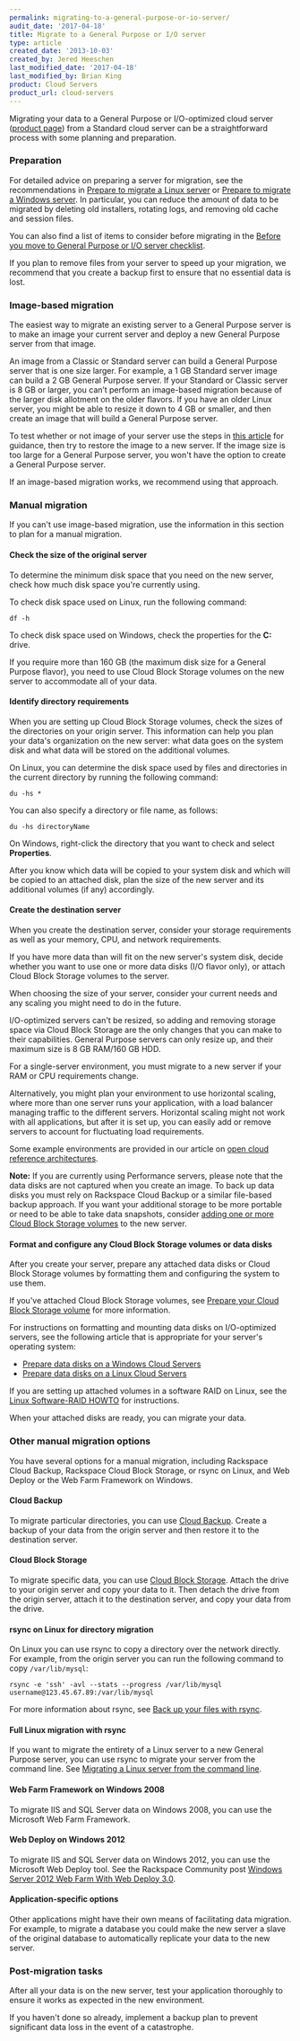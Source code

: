 ```yaml
---
permalink: migrating-to-a-general-purpose-or-io-server/
audit_date: '2017-04-18'
title: Migrate to a General Purpose or I/O server
type: article
created_date: '2013-10-03'
created_by: Jered Heeschen
last_modified_date: '2017-04-18'
last_modified_by: Brian King
product: Cloud Servers
product_url: cloud-servers
---
```


Migrating your data to a General Purpose or I/O-optimized cloud server
([product page](http://www.rackspace.com/cloud/servers)) from a Standard cloud server can
be a straightforward process with some planning and preparation.

### Preparation

For detailed advice on preparing a server for migration, see the recommendations
in [Prepare to migrate a Linux server](/how-to/prepare-to-migrate-a-linux-server) or [Prepare to migrate a Windows server](https://support.rackspace.com/how-to/prepare-to-migrate-a-windows-server/). In
particular, you can reduce the amount of data to be migrated by deleting old installers,
rotating logs, and removing old cache and session files.

You can also find a list of items to consider before migrating in the
[Before you move to General Purpose or I/O server checklist](/how-to/before-you-move-to-general-purpose-or-io-cloud-server-checklist).

If you plan to remove files from your server to speed up your migration, we recommend that
you create a backup first to ensure that no essential data is lost.

### Image-based migration

The easiest way to migrate an existing server to a General Purpose server is to make an image your current server and deploy a new General Purpose server from that image.

An image from a Classic or Standard server can build a General Purpose server that is one size larger. For example, a 1 GB Standard server image can build a 2 GB General Purpose server. If your Standard or Classic server is 8 GB or larger, you can’t perform an image-based migration because of the larger disk allotment on the older flavors. If you have an older Linux server, you might be able to resize it down to 4 GB or smaller, and then create an image that will build a General Purpose server.

To test whether or not image of your server use the steps in
[this article](/how-to/create-an-image-of-a-server-and-restore-a-server-from-a-saved-image)
for guidance, then try to restore the image to a new server. If the image size is too
large for a General Purpose server, you won't have the option to create a General
Purpose server.

If an image-based migration works, we recommend using that approach. 

### Manual migration

If you can't use image-based migration, use the information in this section to plan for a
manual migration.

#### Check the size of the original server

To determine the minimum disk space that you need on the new server, check how much disk space
you're currently using.

To check disk space used on Linux, run the following command:

    df -h

To check disk space used on Windows, check the properties for the **C:** drive.

If you require more than 160 GB (the maximum disk size for a General Purpose flavor), you need to use Cloud Block Storage volumes on the new server to accommodate all of your data.

#### Identify directory requirements

When you are setting up Cloud Block Storage volumes, check the sizes of
the directories on your origin server. This information can help you plan your data's
organization on the new server: what data goes on the system disk and what data
will be stored on the additional volumes.

On Linux, you can determine the disk space used by files and directories in the current
directory by running the following command:

    du -hs *

You can also specify a directory or file name, as follows:

    du -hs directoryName

On Windows, right-click the directory that you want to check and select **Properties**.

After you know which data will be copied to your system disk and which will be copied to an
attached disk, plan the size of the new server and its additional volumes (if any) accordingly.

#### Create the destination server

When you create the destination server, consider your storage requirements as well as your
memory, CPU, and network requirements.

If you have more data than will fit on the new server's system disk, decide whether you
want to use one or more data disks (I/O flavor only), or attach Cloud Block Storage volumes to the
server.

When choosing the size of your server, consider your current needs and any scaling you might
need to do in the future.

I/O-optimized servers can't be resized, so adding and removing storage
space via Cloud Block Storage are the only changes that you can make to their capabilities. 
General Purpose servers can only resize up, and their maximum size is 8 GB RAM/160 GB HDD.

For a single-server environment, you must migrate to a new server if your RAM or CPU
requirements change.

Alternatively, you might plan your environment to use horizontal scaling, where more than
one server runs your application, with a load balancer managing traffic to the different
servers. Horizontal scaling might not work with all applications, but after it is set up,
you can easily add or remove servers to account for fluctuating load requirements.

Some example environments are provided in our article on [open cloud reference architectures](/how-to/rackspace-open-cloud-reference-architecture).

**Note:** If you are currently using Performance servers, please note that the data disks are not captured
when you create an image. To back up data disks you must rely on Rackspace Cloud Backup or a similar file-based backup approach.
If you want your additional storage to be more portable or need to be able to take data
snapshots, consider [adding one or more Cloud Block Storage volumes](/how-to/create-and-attach-a-cloud-block-storage-volume)
to the new server.

#### Format and configure any Cloud Block Storage volumes or data disks

After you create your server, prepare any attached data disks or Cloud Block Storage volumes
by formatting them and configuring the system to use them.

If you've attached Cloud Block Storage volumes, see
[Prepare your Cloud Block Storage volume](/how-to/prepare-your-cloud-block-storage-volume)
for more information.

For instructions on formatting and mounting data disks on I/O-optimized
servers, see the following article that is appropriate for your server's operating system:

- [Prepare data disks on a Windows Cloud Servers](/how-to/preparing-data-disks-on-windows-cloud-servers)
- [Prepare data disks on a Linux Cloud Servers](/how-to/preparing-data-disks-on-linux-cloud-servers)

If you are setting up attached volumes in a software RAID on Linux, see the
[Linux Software-RAID HOWTO](http://www.tldp.org/HOWTO/Software-RAID-HOWTO.html) for instructions.

When your attached disks are ready, you can migrate your data.

### Other manual migration options

You have several options for a manual migration, including Rackspace Cloud Backup, Rackspace
Cloud Block Storage, or rsync on Linux, and Web Deploy or the Web Farm Framework on Windows.

#### Cloud Backup

To migrate particular directories, you can use [Cloud Backup](/how-to/cloud-backup). Create a
backup of your data from the origin server and then restore it to the destination server.

#### Cloud Block Storage

To migrate specific data, you can use [Cloud Block Storage](/how-to/cloud-block-storage-overview).
Attach the drive to your origin server and copy your data to it. Then detach the drive from
the origin server, attach it to the destination server, and copy your data from the drive.

#### rsync on Linux for directory migration

On Linux you can use rsync to copy a directory over the network directly. For example, from
the origin server you can run the following command to copy `/var/lib/mysql`:

    rsync -e 'ssh' -avl --stats --progress /var/lib/mysql username@123.45.67.89:/var/lib/mysql

For more information about rsync, see [Back up your files with rsync](/how-to/backing-up-your-files-with-rsync).

#### Full Linux migration with rsync

If you want to migrate the entirety of a Linux server to a new General Purpose server, you can
use rsync to migrate your server from the command line. See
[Migrating a Linux server from the command line](/how-to/migrating-a-linux-server-from-the-command-line-1).

#### Web Farm Framework on Windows 2008

To migrate IIS and SQL Server data on Windows 2008, you can use the Microsoft Web Farm Framework.

#### Web Deploy on Windows 2012

To migrate IIS and SQL Server data on Windows 2012, you can use the Microsoft Web Deploy
tool. See the Rackspace Community post
[Windows Server 2012 Web Farm With Web Deploy 3.0](https://community.rackspace.com/products/f/25/t/641).

#### Application-specific options

Other applications might have their own means of facilitating data migration. For example,
to migrate a database you could make the new server a slave of the original database to
automatically replicate your data to the new server.

### Post-migration tasks

After all your data is on the new server, test your application thoroughly to ensure it
works as expected in the new environment.

If you haven't done so already, implement a backup plan to prevent significant data loss in
the event of a catastrophe.
